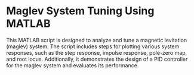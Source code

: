 # Maglev System Tuning Using MATLAB

This MATLAB script is designed to analyze and tune a magnetic levitation (maglev) system. The script includes steps for plotting various system responses, such as the step response, impulse response, pole-zero map, and root locus. Additionally, it demonstrates the design of a PID controller for the maglev system and evaluates its performance.

